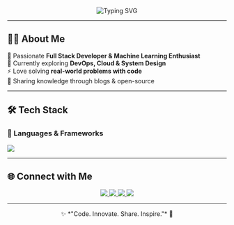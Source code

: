 

<!-- Typing Intro -->
<p align="center">
  <img src="https://readme-typing-svg.herokuapp.com?font=Fira+Code&weight=600&size=28&pause=1000&color=8A2BE2&center=true&vCenter=true&width=600&lines=Hey%2C+I'm+Arpan+Atha!;Full+Stack+Developer;ML+%7C+AI+Enthusiast;Open+Source+Contributor;Tech+Blogger+%26+Mentor" alt="Typing SVG" />
</p>


---

## 👨‍💻 About Me  

🚀 Passionate **Full Stack Developer & Machine Learning Enthusiast**  
🌱 Currently exploring **DevOps, Cloud & System Design**  
⚡ Love solving **real-world problems with code**  
📖 Sharing knowledge through blogs & open-source  

---

## 🛠 Tech Stack  

### 🚀 Languages & Frameworks
<p>
  <img src="https://skillicons.dev/icons?i=html,css,js,ts,python,java,cpp,react,nodejs,nextjs,tailwind,django,flask" />
</p>


---

## 🌐 Connect with Me  

<p align="center">
  <a href="https://linkedin.com/in/your-linkedin" target="_blank">
    <img src="https://img.shields.io/badge/LinkedIn-0A66C2?style=for-the-badge&logo=linkedin&logoColor=white"/>
  </a>
  <a href="https://twitter.com/your-twitter" target="_blank">
    <img src="https://img.shields.io/badge/Twitter-1DA1F2?style=for-the-badge&logo=twitter&logoColor=white"/>
  </a>
  <a href="https://your-portfolio.com" target="_blank">
    <img src="https://img.shields.io/badge/Portfolio-8A2BE2?style=for-the-badge&logo=google-chrome&logoColor=white"/>
  </a>
  <a href="mailto:your.email@example.com">
    <img src="https://img.shields.io/badge/Email-D14836?style=for-the-badge&logo=gmail&logoColor=white"/>
  </a>
</p>



---

<p align="center">✨ *"Code. Innovate. Share. Inspire."* 🚀</p>
